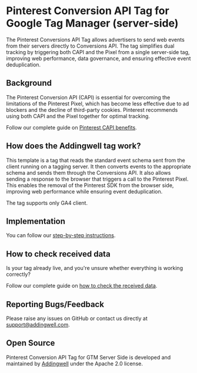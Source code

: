 # Pinterest Conversion API Tag for Google Tag Manager (server-side)

The Pinterest Conversions API Tag allows advertisers to send web events from their servers directly to Conversions API. The tag simplifies dual tracking by triggering both CAPI and the Pixel from a single server-side tag, improving web performance, data governance, and ensuring effective event deduplication.

## Background

The Pinterest Conversion API (CAPI) is essential for overcoming the limitations of the Pinterest Pixel, which has become less effective due to ad blockers and the decline of third-party cookies. Pinterest recommends using both CAPI and the Pixel together for optimal tracking.

Follow our complete guide on [Pinterest CAPI benefits](https://docs.addingwell.com/pinterest-capi/benefits).

## How does the Addingwell tag work?

This template is a tag that reads the standard event schema sent from the client running on a tagging server. It then converts events to the appropriate schema and sends them through the Conversions API. It also allows sending a response to the browser that triggers a call to the Pinterest Pixel. This enables the removal of the Pinterest SDK from the browser side, improving web performance while ensuring event deduplication.

The tag supports only GA4 client.

## Implementation

You can follow our [step-by-step instructions](https://docs.addingwell.com/pinterest-capi/tag-setup).

## How to check received data

Is your tag already live, and you're unsure whether everything is working correctly?

Follow our complete guide on [how to check the received data](https://docs.addingwell.com/pinterest-capi/data-check).

## Reporting Bugs/Feedback

Please raise any issues on GitHub or contact us directly at support@addingwell.com.

## Open Source

Pinterest Conversion API Tag for GTM Server Side is developed and maintained by [Addingwell](https://www.addingwell.com/) under the Apache 2.0 license.

